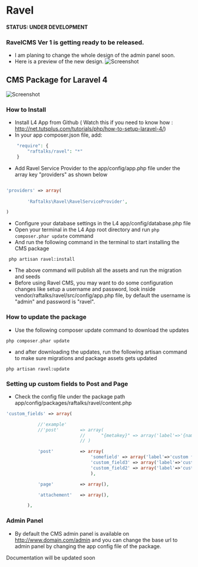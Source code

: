 # Ravel

#### STATUS: UNDER DEVELOPMENT

### RavelCMS Ver 1 is getting ready to be released.
- I am planing to change the whole design of the admin panel soon.
- Here is a preview of the new design.
![Screenshot](http://screencloud.net/img/screenshots/4a01c549ab3d3854e26eba0888fc2e2d.png)

## CMS Package for Laravel 4

![Screenshot](http://screencloud.net/img/screenshots/307e79230eeb5085677d7fc260dfc05f.png)

### How to Install

- Install L4 App from Github ( Watch this if you need to know how : http://net.tutsplus.com/tutorials/php/how-to-setup-laravel-4/)
- In your app composer.json file, add:

```php
	"require": {
		"raftalks/ravel": "*"
	}
```

- Add Ravel Service Provider to the app/config/app.php file under the array key "providers" as shown below

```php

'providers' => array(
		
		'Raftalks\Ravel\RavelServiceProvider',

)

```
- Configure your database settings in the L4 app/config/database.php file
- Open your terminal in the L4 App root directory and run `php composer.phar update` command
- And run the following command in the terminal to start installing the CMS package

```
 php artisan ravel:install
```

- The above command will publish all the assets and run the migration and seeds
- Before using Ravel CMS, you may want to do some configuration changes like setup a username and password, look inside vendor/raftalks/ravel/src/config/app.php file, by default the username is "admin" and password is "ravel".

### How to update the package
- Use the following composer update command to download the updates 
```
php composer.phar update
```
- and after downloading the updates, run the following artisan command to make sure migrations and package assets gets updated
```
php artisan ravel:update
```

### Setting up custom fields to Post and Page
- Check the config file under the package path app/config/packages/raftalks/ravel/content.php
```php
'custom_fields' => array(

			//'example'
			//'post'		=> array(
							// 		"{metakey}" => array('label'=>'{name}','type'=>'{text}', 'attr'=>array(), 'options'=>array())
							// )

			'post'			=> array(
								'somefield' => array('label'=>'custom field','type'=>'input_checkbox'),
								'custom_field3' => array('label'=>'custom field','type'=>'ng_datepicker'),
								'custom_field2' => array('label'=>'custom field2','type'=>'select','options'=>array(1=>'test',2=>'two',3=>'three',4=>'four'))
								),

			'page'			=> array(),

			'attachement'	=> array(),

		),
```

### Admin Panel
- By default the CMS admin panel is available on http://www.domain.com/admin and you can change the base url to admin panel by changing the app config file of the package.

Documentation will be updated soon
